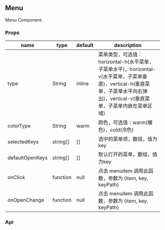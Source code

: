 ## Menu

Menu Component.

### Props
|name|type|default|description|
|---|---|---|---|
|type|String|inline|菜单类型，可选值：horizontal-h(水平菜单，子菜单水平)，horizontal-v(水平菜单，子菜单垂直)，vertical-h(垂直菜单，子菜单水平向右弹出)，vertical-v(垂直菜单，子菜单内嵌在菜单区域)|
|colorType|String|warm|颜色，可选值：warm(暖色)，cold(冷色)|
|selectedKeys|string[]|[]|选中的菜单项，数组，值为key|
|defaultOpenKeys|string[]|[]|默认打开的菜单，数组，值为key|
|onClick|function|null|点击 menuitem 调用此函数，参数为 {item, key, keyPath}|
|onOpenChange|function|null|点击 menuitem 调用此函数，参数为 {item, key, keyPath}|

### Api
